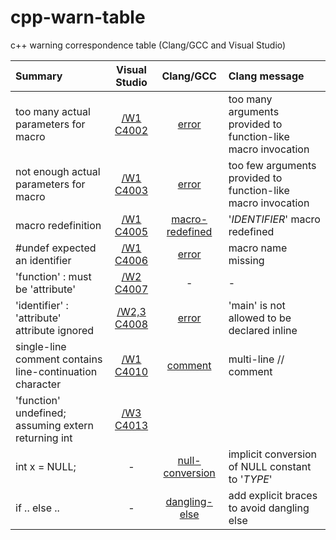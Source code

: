 # cpp-warn-table
c++ warning correspondence table (Clang/GCC and Visual Studio)


|Summary|Visual Studio|Clang/GCC|Clang message|
|:---|:--:|:--:|:--|
|too many actual parameters for macro|[/W1 C4002](https://docs.microsoft.com/ja-jp/cpp/error-messages/compiler-warnings/compiler-warning-level-1-c4002?view=vs-2019)|[error](https://wandbox.org/permlink/8SFncs69GcLtlNcK)|too many arguments provided to function-like macro invocation|
|not enough actual parameters for macro|[/W1 C4003](https://docs.microsoft.com/ja-jp/cpp/error-messages/compiler-warnings/compiler-warning-level-1-c4003?view=vs-2019)|[error](https://wandbox.org/permlink/Ry7oPJtRCaVDkQ1L)|too few arguments provided to function-like macro invocation|
|macro redefinition|[/W1 C4005](https://docs.microsoft.com/ja-jp/cpp/error-messages/compiler-warnings/compiler-warning-level-1-c4005?view=vs-2019)|[macro-redefined](https://wandbox.org/permlink/FeN9eryQ6AjJtPm1)|'_IDENTIFIER_' macro redefined|
|#undef expected an identifier|[/W1 C4006](https://docs.microsoft.com/ja-jp/cpp/error-messages/compiler-warnings/compiler-warning-level-1-c4006?view=vs-2019)|[error](https://wandbox.org/permlink/OqC9XrRoSwfqUHVQ)|macro name missing|
'function' : must be 'attribute'|[/W2 C4007](https://docs.microsoft.com/ja-jp/cpp/error-messages/compiler-warnings/compiler-warning-level-2-c4007?view=vs-2019)|-|-|
|'identifier' : 'attribute' attribute ignored|[/W2,3 C4008](https://docs.microsoft.com/ja-jp/cpp/error-messages/compiler-warnings/compiler-warning-levels-2-and-3-c4008?view=vs-2019)|[error](https://wandbox.org/permlink/M6FgeoEUAeoz56lx)|'main' is not allowed to be declared inline|
|single-line comment contains line-continuation character|[/W1 C4010](https://docs.microsoft.com/ja-jp/cpp/error-messages/compiler-warnings/compiler-warning-level-1-c4010?view=vs-2019)|[comment](https://wandbox.org/permlink/cK2Ulm07VwtI2NIN)|multi-line // comment|
|'function' undefined; assuming extern returning int|[/W3 C4013](https://docs.microsoft.com/ja-jp/cpp/error-messages/compiler-warnings/compiler-warning-level-3-c4013?view=vs-2019)|||
|int x = NULL;|-|[null-conversion](https://wandbox.org/permlink/ABZSxzM9XR0r1a4B)|implicit conversion of NULL constant to '_TYPE_'|
|if .. else ..|-|[dangling-else](https://wandbox.org/permlink/GroeDOmm6CQWjxVV)|add explicit braces to avoid dangling else|
